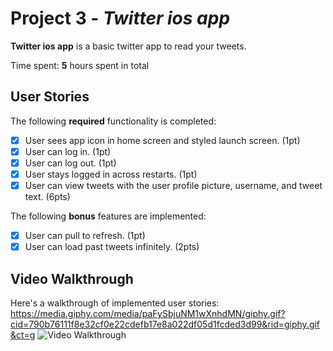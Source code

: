 # Project 3 - *Twitter ios app*

**Twitter ios app** is a basic twitter app to read your tweets.

Time spent: **5** hours spent in total

## User Stories

The following **required** functionality is completed:

- [x] User sees app icon in home screen and styled launch screen. (1pt)
- [x] User can log in. (1pt)
- [x] User can log out. (1pt)
- [x] User stays logged in across restarts. (1pt)
- [x] User can view tweets with the user profile picture, username, and tweet text. (6pts)

The following **bonus** features are implemented:

- [x] User can pull to refresh. (1pt)
- [x] User can load past tweets infinitely. (2pts)

## Video Walkthrough

Here's a walkthrough of implemented user stories:
https://media.giphy.com/media/paFySbjuNM1wXnhdMN/giphy.gif?cid=790b76111f8e32cf0e22cdefb17e8a022df05d1fcded3d99&rid=giphy.gif&ct=g
<img src='https://media.giphy.com/media/paFySbjuNM1wXnhdMN/giphy.gif?cid=790b76111f8e32cf0e22cdefb17e8a022df05d1fcded3d99&rid=giphy.gif&ct=g' title='Video Walkthrough' width='' alt='Video Walkthrough' />


